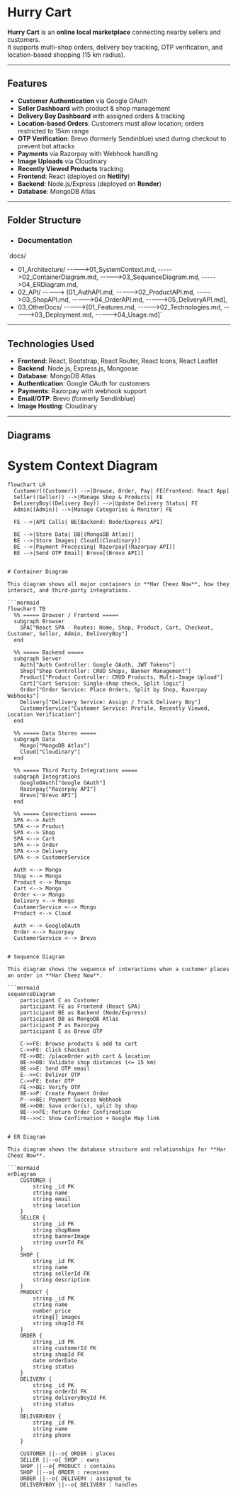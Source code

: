 # Hurry Cart

**Hurry Cart** is an **online local marketplace** connecting nearby sellers and customers.  
It supports multi-shop orders, delivery boy tracking, OTP verification, and location-based shopping (15 km radius).  

---

## Features
- **Customer Authentication** via Google OAuth  
- **Seller Dashboard** with product & shop management  
- **Delivery Boy Dashboard** with assigned orders & tracking  
- **Location-based Orders**: Customers must allow location; orders restricted to 15km range  
- **OTP Verification**: Brevo (formerly Sendinblue) used during checkout to prevent bot attacks  
- **Payments** via Razorpay with Webhook handling  
- **Image Uploads** via Cloudinary  
- **Recently Viewed Products** tracking  
- **Frontend**: React (deployed on **Netlify**)  
- **Backend**: Node.js/Express (deployed on **Render**)  
- **Database**: MongoDB Atlas  

---

##  Folder Structure


- ### **Documentation**


`docs/
- 01_Architecture/ 
 ----->01_SystemContext.md, 
 ----->02_ContainerDiagram.md, 
 ----->03_SequenceDiagram.md,
 ----->04_ERDiagram.md,
- 02_API/ 
 -----> [01_AuthAPI.md,
 ----->02_ProductAPI.md,
 ----->03_ShopAPI.md,
 ----->04_OrderAPI.md, 
 ----->05_DeliveryAPI.md], 
- 03_OtherDocs/ 
 ----->[01_Features.md, 
 ----->02_Technologies.md, 
 ----->03_Deployment.md, 
 ----->04_Usage.md]`


---

##  Technologies Used
- **Frontend**: React, Bootstrap, React Router, React Icons, React Leaflet  
- **Backend**: Node.js, Express.js, Mongoose  
- **Database**: MongoDB Atlas  
- **Authentication**: Google OAuth for customers  
- **Payments**: Razorpay with webhook support  
- **Email/OTP**: Brevo (formerly Sendinblue)  
- **Image Hosting**: Cloudinary  

---

##  Diagrams

# System Context Diagram

```mermaid
flowchart LR
  Customer((Customer)) -->|Browse, Order, Pay| FE[Frontend: React App]
  Seller((Seller)) -->|Manage Shop & Products| FE
  DeliveryBoy((Delivery Boy)) -->|Update Delivery Status| FE
  Admin((Admin)) -->|Manage Categories & Monitor| FE

  FE -->|API Calls| BE[Backend: Node/Express API]

  BE -->|Store Data| DB[(MongoDB Atlas)]
  BE -->|Store Images| Cloud[(Cloudinary)]
  BE -->|Payment Processing| Razorpay[(Razorpay API)]
  BE -->|Send OTP Email| Brevo[(Brevo API)]


# Container Diagram

This diagram shows all major containers in **Har Cheez Now**, how they interact, and third-party integrations.

```mermaid
flowchart TB
  %% ===== Browser / Frontend =====
  subgraph Browser
    SPA["React SPA - Routes: Home, Shop, Product, Cart, Checkout, Customer, Seller, Admin, DeliveryBoy"]
  end

  %% ===== Backend =====
  subgraph Server
    Auth["Auth Controller: Google OAuth, JWT Tokens"]
    Shop["Shop Controller: CRUD Shops, Banner Management"]
    Product["Product Controller: CRUD Products, Multi-Image Upload"]
    Cart["Cart Service: Single-shop check, Split logic"]
    Order["Order Service: Place Orders, Split by Shop, Razorpay Webhooks"]
    Delivery["Delivery Service: Assign / Track Delivery Boy"]
    CustomerService["Customer Service: Profile, Recently Viewed, Location Verification"]
  end

  %% ===== Data Stores =====
  subgraph Data
    Mongo["MongoDB Atlas"]
    Cloud["Cloudinary"]
  end

  %% ===== Third Party Integrations =====
  subgraph Integrations
    GoogleOAuth["Google OAuth"]
    Razorpay["Razorpay API"]
    Brevo["Brevo API"]
  end

  %% ===== Connections =====
  SPA <--> Auth
  SPA <--> Product
  SPA <--> Shop
  SPA <--> Cart
  SPA <--> Order
  SPA <--> Delivery
  SPA <--> CustomerService

  Auth <--> Mongo
  Shop <--> Mongo
  Product <--> Mongo
  Cart <--> Mongo
  Order <--> Mongo
  Delivery <--> Mongo
  CustomerService <--> Mongo
  Product <--> Cloud

  Auth <--> GoogleOAuth
  Order <--> Razorpay
  CustomerService <--> Brevo


# Sequence Diagram

This diagram shows the sequence of interactions when a customer places an order in **Har Cheez Now**.

```mermaid
sequenceDiagram
    participant C as Customer
    participant FE as Frontend (React SPA)
    participant BE as Backend (Node/Express)
    participant DB as MongoDB Atlas
    participant P as Razorpay
    participant E as Brevo OTP

    C->>FE: Browse products & add to cart
    C->>FE: Click Checkout
    FE->>BE: /placeOrder with cart & location
    BE->>DB: Validate shop distances (<= 15 km)
    BE->>E: Send OTP email
    E-->>C: Deliver OTP
    C->>FE: Enter OTP
    FE->>BE: Verify OTP
    BE->>P: Create Payment Order
    P-->>BE: Payment Success Webhook
    BE->>DB: Save order(s), split by shop
    BE-->>FE: Return Order Confirmation
    FE-->>C: Show Confirmation + Google Map link


# ER Diagram

This diagram shows the database structure and relationships for **Har Cheez Now**.

```mermaid
erDiagram
    CUSTOMER {
        string _id PK
        string name
        string email
        string location
    }
    SELLER {
        string _id PK
        string shopName
        string bannerImage
        string userId FK
    }
    SHOP {
        string _id PK
        string name
        string sellerId FK
        string description
    }
    PRODUCT {
        string _id PK
        string name
        number price
        string[] images
        string shopId FK
    }
    ORDER {
        string _id PK
        string customerId FK
        string shopId FK
        date orderDate
        string status
    }
    DELIVERY {
        string _id PK
        string orderId FK
        string deliveryBoyId FK
        string status
    }
    DELIVERYBOY {
        string _id PK
        string name
        string phone
    }

    CUSTOMER ||--o{ ORDER : places
    SELLER ||--o{ SHOP : owns
    SHOP ||--o{ PRODUCT : contains
    SHOP ||--o{ ORDER : receives
    ORDER ||--o{ DELIVERY : assigned_to
    DELIVERYBOY ||--o{ DELIVERY : handles
